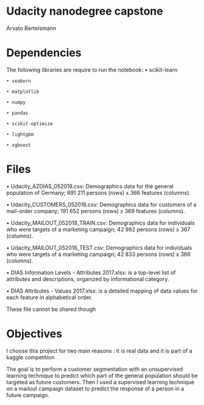 # Udacity nanodegree capstone
 Arvato Bertelsmann

# Dependencies
 The following libraries are require to run the notebook:
 	• scikit-learn

 	• seaborn

 	• matplotlib

 	• numpy

 	• pandas

 	• scikit-optimize

 	• lightgbm
 	
 	• xgboost

# Files
 • Udacity_AZDIAS_052018.csv: Demographics data for the general population of Germany; 891 211 persons (rows) x 366 features (columns).

 • Udacity_CUSTOMERS_052018.csv: Demographics data for customers of a mail-order company; 191 652 persons (rows) x 369 features (columns).
 
 • Udacity_MAILOUT_052018_TRAIN.csv: Demographics data for individuals who were targets of a marketing campaign; 42 982 persons (rows) x 367 (columns).

 • Udacity_MAILOUT_052018_TEST.csv: Demographics data for individuals who were targets of a marketing campaign; 42 833 persons (rows) x 366 (columns).

 • DIAS Information Levels - Attributes 2017.xlsx: is a top-level list of attributes and descriptions, organized by informational category.

 • DIAS Attributes - Values 2017.xlsx: is a detailed mapping of data values for each feature in alphabetical order.

 These file cannot be shared though

# Objectives
 I choose this project for two main reasons : it is real data and it is part of a kaggle competition
 
 The goal is to perform a customer segmentation with an unsupervised learning technique to predict which part
 of the general population should be targeted as future customers.
 Then I used a supervised learning technique on a mailout campaign dataset to predict the response of a person in a
 future campaign.
